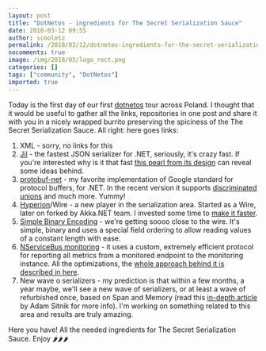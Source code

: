 ```yaml
---
layout: post
title: "DotNetos - ingredients for The Secret Serialization Sauce"
date: 2018-03-12 09:55
author: scooletz
permalink: /2018/03/12/dotnetos-ingredients-for-the-secret-serialization-sauce/
nocomments: true
image: /img/2018/03/logo_rect.png
categories: []
tags: ["community", "DotNetos"]
imported: true
---
```


Today is the first day of our first [dotnetos](http://dotnetos.org) tour across Poland. I thought that it would be useful to gather all the links, repositories in one post and share it with you in a nicely wrapped burrito preserving the spiciness of the The Secret Serialization Sauce. All right: here goes links:

1. XML - sorry, no links for this
1. [Jil](https://github.com/kevin-montrose/Jil) - the fastest JSON serializer for .NET, seriously, it's crazy fast. If you're interested why is it that fast [this pearl from its design](http://blog.scooletz.com/2018/02/05/pearls-jil-primitive-serialization/) can reveal some ideas behind.
1. [protobuf-net](https://github.com/mgravell/protobuf-net) - my favorite implementation of Google standard for protocol buffers, for .NET. In the recent version it supports [discriminated unions](http://blog.scooletz.com/2018/01/25/pearls-the-protobufs-discriminated-union/) and much more. Yummy!
1. [Hyperion](https://github.com/akkadotnet/Hyperion)/Wire - a new player in the serialization area. Started as a Wire, later on forked by Akka.NET team. I invested some time to [make it faster](http://blog.scooletz.com/2016/08/09/wire-improvements/).
1. [Simple Binary Encoding](https://github.com/real-logic/simple-binary-encoding) - we're getting soooo close to the wire. It's simple, binary and uses a special field ordering to allow reading values of a constant length with ease.
1. [NServiceBus monitoring](http://go.particular.net/monitor) - it uses a custom, extremely efficient protocol for reporting all metrics from a monitored endpoint to the monitoring instance. All the optimizations, the [whole approach behind it is described in here](http://blog.scooletz.com/2018/02/26/pearls-the-protocol-for-monitoring-nservicebus/).
1. New wave o serializers - my prediction is that within a few months, a year maybe, we'll see a new wave of serializers, or at least a wave of refurbished once, based on Span and Memory (read this [in-depth article](http://adamsitnik.com/Span/) by Adam Sitnik for more info). I'm working on something related to this area and results are truly amazing.

Here you have! All the needed ingredients for The Secret Serialization Sauce. Enjoy 🌶🌶🌶
